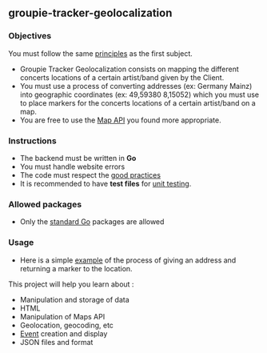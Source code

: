 ## groupie-tracker-geolocalization

### Objectives

You must follow the same [principles](../README.md) as the first subject.

- Groupie Tracker Geolocalization consists on mapping the different concerts locations of a certain artist/band given by the Client.
- You must use a process of converting addresses (ex: Germany Mainz) into geographic coordinates (ex: 49,59380 8,15052) which you must use to place markers for the concerts locations of a certain artist/band on a map.
- You are free to use the [Map API](https://rapidapi.com/blog/top-map-apis/) you found more appropriate.

### Instructions

- The backend must be written in **Go**
- You must handle website errors
- The code must respect the [good practices](../../good-practices/README.md)
- It is recommended to have **test files** for [unit testing](https://go.dev/doc/tutorial/add-a-test).

### Allowed packages

- Only the [standard Go](https://golang.org/pkg/) packages are allowed

### Usage

- Here is a simple [example](https://www.google.com/maps/place/Henderson+Island/@-24.3990887,-128.3627872,13.5z/data=!4m5!3m4!1s0x9e43f2cfaa5822c5:0x58ba891a3ed4565f!8m2!3d-24.3743846!4d-128.3270931) of the process of giving an address and returning a marker to the location.

This project will help you learn about :

- Manipulation and storage of data
- HTML
- Manipulation of Maps API
- Geolocation, geocoding, etc
- [Event](https://developer.mozilla.org/en-US/docs/Learn/JavaScript/Building_blocks/Events) creation and display
- JSON files and format
